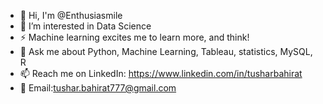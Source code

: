 - 👋 Hi, I'm @Enthusiasmile
- 🌱 I’m interested in Data Science
- ⚡ Machine learning excites me to learn more, and think!
- 💬 Ask me about Python, Machine Learning, Tableau, statistics, MySQL, R
- 📫 Reach me on LinkedIn: https://www.linkedin.com/in/tusharbahirat
- 📧 Email:tushar.bahirat777@gmail.com
